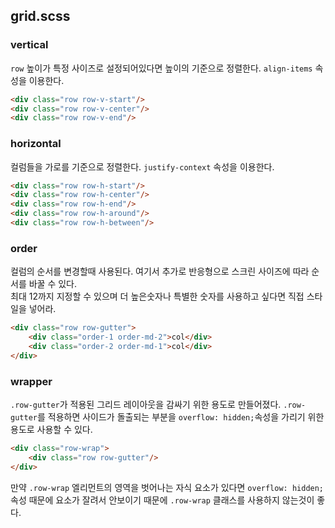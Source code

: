 ## grid.scss

### vertical

`row` 높이가 특정 사이즈로 설정되어있다면 높이의 기준으로 정렬한다. `align-items` 속성을 이용한다.

```html
<div class="row row-v-start"/>
<div class="row row-v-center"/>
<div class="row row-v-end"/>
```

### horizontal

컬럼들을 가로를 기준으로 정렬한다. `justify-context` 속성을 이용한다.

```html
<div class="row row-h-start"/>
<div class="row row-h-center"/>
<div class="row row-h-end"/>
<div class="row row-h-around"/>
<div class="row row-h-between"/>
```

### order

컬럼의 순서를 변경할때 사용된다. 여기서 추가로 반응형으로 스크린 사이즈에 따라 순서를 바꿀 수 있다.  
최대 12까지 지정할 수 있으며 더 높은숫자나 특별한 숫자를 사용하고 싶다면 직접 스타일을 넣어라.

```html
<div class="row row-gutter">
	<div class="order-1 order-md-2">col</div>
	<div class="order-2 order-md-1">col</div>
</div>
```

### wrapper

`.row-gutter`가 적용된 그리드 레이아웃을 감싸기 위한 용도로 만들어졌다. `.row-gutter`를 적용하면 사이드가 돌출되는 부분을 `overflow: hidden;`속성을 가리기 위한 용도로 사용할 수 있다.

```html
<div class="row-wrap">
	<div class="row row-gutter"/>
</div>
```

만약 `.row-wrap` 엘리먼트의 영역을 벗어나는 자식 요소가 있다면 `overflow: hidden;` 속성 때문에 요소가 잘려서 안보이기 때문에 `.row-wrap` 클래스를 사용하지 않는것이 좋다.
